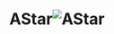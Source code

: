 # AStar![AStar](https://user-images.githubusercontent.com/74074598/134210629-2e98066e-e421-48db-a82d-45521d70346e.gif)
